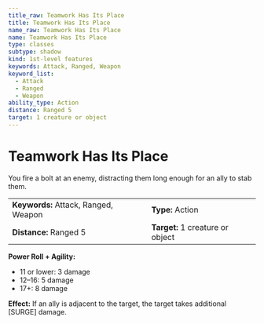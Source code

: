 ```yaml
---
title_raw: Teamwork Has Its Place
title: Teamwork Has Its Place
name_raw: Teamwork Has Its Place
name: Teamwork Has Its Place
type: classes
subtype: shadow
kind: 1st-level features
keywords: Attack, Ranged, Weapon
keyword_list:
  - Attack
  - Ranged
  - Weapon
ability_type: Action
distance: Ranged 5
target: 1 creature or object
---
```


# Teamwork Has Its Place

You fire a bolt at an enemy, distracting them long enough for an ally to stab them.

|                                      |                                  |
| :----------------------------------- | :------------------------------- |
| **Keywords:** Attack, Ranged, Weapon | **Type:** Action                 |
| **Distance:** Ranged 5               | **Target:** 1 creature or object |

**Power Roll + Agility:**

- 11 or lower: 3 damage
- 12–16: 5 damage
- 17+: 8 damage

**Effect:** If an ally is adjacent to the target, the target takes additional \[SURGE\] damage.
